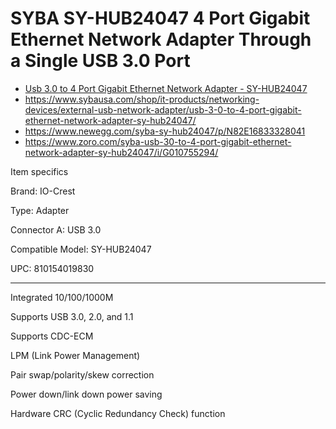 # SYBA SY-HUB24047 4 Port Gigabit Ethernet Network Adapter Through a Single USB 3.0 Port
- [Usb 3.0 to 4 Port Gigabit Ethernet Network Adapter - SY-HUB24047](https://www.ebay.com/itm/197552148261)
- https://www.sybausa.com/shop/it-products/networking-devices/external-usb-network-adapter/usb-3-0-to-4-port-gigabit-ethernet-network-adapter-sy-hub24047/
- https://www.newegg.com/syba-sy-hub24047/p/N82E16833328041
- https://www.zoro.com/syba-usb-30-to-4-port-gigabit-ethernet-network-adapter-sy-hub24047/i/G010755294/

Item specifics

Brand: IO-Crest

Type: Adapter

Connector A: USB 3.0

Compatible Model: SY-HUB24047

UPC: 810154019830

---

Integrated 10/100/1000M

Supports USB 3.0, 2.0, and 1.1

Supports CDC-ECM

LPM (Link Power Management)

Pair swap/polarity/skew correction

Power down/link down power saving

Hardware CRC (Cyclic Redundancy Check) function
